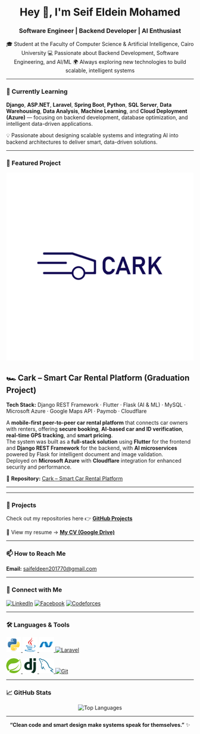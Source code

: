 <h1 align="center">Hey 👋, I'm Seif Eldein Mohamed</h1>
<h3 align="center">Software Engineer | Backend Developer | AI Enthusiast</h3>

<p align="center">
🎓 Student at the Faculty of Computer Science & Artificial Intelligence, Cairo University  
💻 Passionate about Backend Development, Software Engineering, and AI/ML  
🌍 Always exploring new technologies to build scalable, intelligent systems  
</p>

---

### 🌱 Currently Learning
**Django**, **ASP.NET**, **Laravel**, **Spring Boot**, **Python**, **SQL Server**, **Data Warehousing**, **Data Analysis**, **Machine Learning**, and **Cloud Deployment (Azure)** — focusing on backend development, database optimization, and intelligent data-driven applications.

💡 Passionate about designing scalable systems and integrating AI into backend architectures to deliver smart, data-driven solutions.

---

### 🚀 Featured Project

<p align="center">
  <img src="https://github.com/seifeldein1/Cark-Smart-Car-Rental-Platform/blob/main/blue.png" alt="Cark Project Banner" width="700"/>
</p>

## 🏎️ Cark – Smart Car Rental Platform (Graduation Project)
**Tech Stack:** Django REST Framework · Flutter · Flask (AI & ML) · MySQL · Microsoft Azure · Google Maps API · Paymob · Cloudflare  

A **mobile-first peer-to-peer car rental platform** that connects car owners with renters, offering **secure booking**, **AI-based car and ID verification**, **real-time GPS tracking**, and **smart pricing**.  
The system was built as a **full-stack solution** using **Flutter** for the frontend and **Django REST Framework** for the backend, with **AI microservices** powered by Flask for intelligent document and image validation.  
Deployed on **Microsoft Azure** with **Cloudflare** integration for enhanced security and performance.  

🔗 **Repository:** [Cark – Smart Car Rental Platform]([https://github.com/seifeldein1/Cark](https://github.com/seifeldein1/Cark-Smart-Car-Rental-Platform))

---

---

### 💼 Projects
Check out my repositories here 👉 [**GitHub Projects**](https://github.com/seifeldein1?tab=repositories)

📄 View my resume → [**My CV (Google Drive)**](https://drive.google.com/drive/folders/1P6pnKoh-dYYD9-rhShO9lDePK8zyytd6?usp=sharing)

---

### 📫 How to Reach Me
**Email:** saifeldeen201770@gmail.com

---

### 🤝 Connect with Me
<p align="left">
<a href="https://linkedin.com/in/saif-eldeen-mohamed-fathy" target="blank"><img align="center" src="https://raw.githubusercontent.com/rahuldkjain/github-profile-readme-generator/master/src/images/icons/Social/linked-in-alt.svg" alt="LinkedIn" height="30" width="40" /></a>
<a href="https://fb.com/seif.eldein.m.fathy" target="blank"><img align="center" src="https://raw.githubusercontent.com/rahuldkjain/github-profile-readme-generator/master/src/images/icons/Social/facebook.svg" alt="Facebook" height="30" width="40" /></a>
<a href="https://codeforces.com/profile/saifeldeen201770" target="blank"><img align="center" src="https://raw.githubusercontent.com/rahuldkjain/github-profile-readme-generator/master/src/images/icons/Social/codeforces.svg" alt="Codeforces" height="30" width="40" /></a>
</p>

---

### 🛠️ Languages & Tools
<p align="left">
  <a href="https://www.python.org" target="_blank" rel="noreferrer"> <img src="https://raw.githubusercontent.com/devicons/devicon/master/icons/python/python-original.svg" alt="Python" width="40" height="40"/> </a>
  <a href="https://www.w3schools.com/java/" target="_blank" rel="noreferrer"> <img src="https://raw.githubusercontent.com/devicons/devicon/master/icons/java/java-original.svg" alt="Java" width="40" height="40"/> </a>
  <a href="https://dotnet.microsoft.com/" target="_blank" rel="noreferrer"> <img src="https://raw.githubusercontent.com/devicons/devicon/master/icons/dot-net/dot-net-original.svg" alt=".NET" width="40" height="40"/> </a>
  <a href="https://laravel.com/" target="_blank" rel="noreferrer">
  <img src="https://cdn.jsdelivr.net/gh/devicons/devicon/icons/laravel/laravel-original.svg" alt="Laravel" width="40" height="40"/>
</a>

  <a href="https://spring.io/projects/spring-boot" target="_blank" rel="noreferrer"> <img src="https://raw.githubusercontent.com/devicons/devicon/master/icons/spring/spring-original.svg" alt="Spring Boot" width="40" height="40"/> </a>
  <a href="https://www.djangoproject.com/" target="_blank" rel="noreferrer"> <img src="https://raw.githubusercontent.com/devicons/devicon/master/icons/django/django-plain.svg" alt="Django" width="40" height="40"/> </a>
  <a href="https://www.mysql.com/" target="_blank" rel="noreferrer"> <img src="https://raw.githubusercontent.com/devicons/devicon/master/icons/mysql/mysql-original.svg" alt="MySQL" width="40" height="40"/> </a>
  <a href="https://git-scm.com/" target="_blank" rel="noreferrer"> <img src="https://www.vectorlogo.zone/logos/git-scm/git-scm-icon.svg" alt="Git" width="40" height="40"/> </a>
</p>

---

### 📈 GitHub Stats
<p align="center">
  <img src="https://github-readme-stats.vercel.app/api/top-langs/?username=seifeldein1&layout=compact&theme=radical" alt="Top Languages" />
</p>

---

<p align="center">
  <b>“Clean code and smart design make systems speak for themselves.”</b> ✨
</p>
